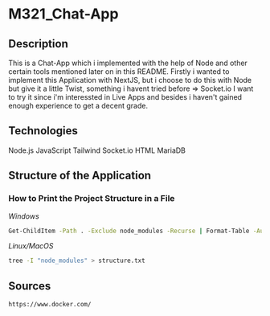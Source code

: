 # M321_Chat-App
## Description
 This is a Chat-App which i implemented with the help of Node and other certain tools mentioned later on in this README. Firstly i wanted to implement this Application with NextJS, but i choose to do this with Node but give it a little Twist, something i havent tried before => Socket.io I want to try it since i'm interessted in Live Apps and besides i haven't gained enough experience to get a decent grade.

## Technologies
Node.js
JavaScript
Tailwind
Socket.io
HTML
MariaDB

## Structure of the Application

### How to Print the Project Structure in a File
*Windows*
````bash
Get-ChildItem -Path . -Exclude node_modules -Recurse | Format-Table -AutoSize > structure.txt
````
*Linux/MacOS*
````bash
tree -I "node_modules" > structure.txt
````

## Sources

````bash
https://www.docker.com/
````

